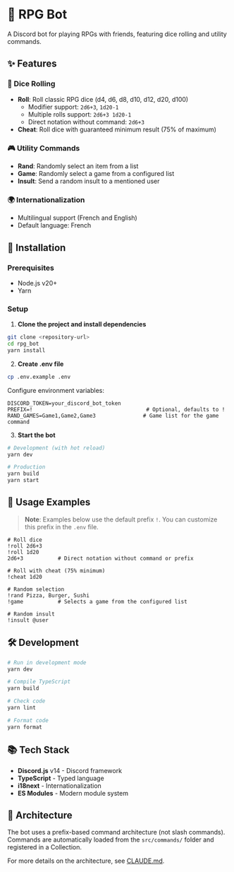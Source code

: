 # 🎲 RPG Bot

A Discord bot for playing RPGs with friends, featuring dice rolling and utility commands.

## ✨ Features

### 🎲 Dice Rolling
- **Roll**: Roll classic RPG dice (d4, d6, d8, d10, d12, d20, d100)
  - Modifier support: `2d6+3`, `1d20-1`
  - Multiple rolls support: `2d6+3 1d20-1`
  - Direct notation without command: `2d6+3`
- **Cheat**: Roll dice with guaranteed minimum result (75% of maximum)

### 🎮 Utility Commands
- **Rand**: Randomly select an item from a list
- **Game**: Randomly select a game from a configured list
- **Insult**: Send a random insult to a mentioned user

### 🌍 Internationalization
- Multilingual support (French and English)
- Default language: French

## 🚀 Installation

### Prerequisites
- Node.js v20+
- Yarn

### Setup

1. **Clone the project and install dependencies**
```bash
git clone <repository-url>
cd rpg_bot
yarn install
```

2. **Create .env file**
```bash
cp .env.example .env
```

Configure environment variables:
```env
DISCORD_TOKEN=your_discord_bot_token
PREFIX=!                                    # Optional, defaults to !
RAND_GAMES=Game1,Game2,Game3               # Game list for the game command
```

3. **Start the bot**
```bash
# Development (with hot reload)
yarn dev

# Production
yarn build
yarn start
```

## 📖 Usage Examples

> **Note**: Examples below use the default prefix `!`. You can customize this prefix in the `.env` file.

```
# Roll dice
!roll 2d6+3
!roll 1d20
2d6+3           # Direct notation without command or prefix

# Roll with cheat (75% minimum)
!cheat 1d20

# Random selection
!rand Pizza, Burger, Sushi
!game           # Selects a game from the configured list

# Random insult
!insult @user
```

## 🛠️ Development

```bash
# Run in development mode
yarn dev

# Compile TypeScript
yarn build

# Check code
yarn lint

# Format code
yarn format
```

## 📚 Tech Stack

- **Discord.js** v14 - Discord framework
- **TypeScript** - Typed language
- **i18next** - Internationalization
- **ES Modules** - Modern module system

## 📝 Architecture

The bot uses a prefix-based command architecture (not slash commands). Commands are automatically loaded from the `src/commands/` folder and registered in a Collection.

For more details on the architecture, see [CLAUDE.md](./CLAUDE.md).
